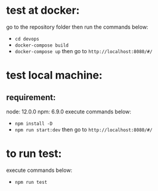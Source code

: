 # test at docker:
go to the repository folder then run the commands below:
 - ``cd devops``
 - ``docker-compose build``
 - ``docker-compose up``
then go to `http://localhost:8080/#/`


# test local machine:
## requirement:
  node: 12.0.0
  npm: 6.9.0
execute commands below:
 - ``npm install -D``
 - ``npm run start:dev``
then go to `http://localhost:8080/#/`

# to run test:
execute commands below:
 - ``npm run test``


